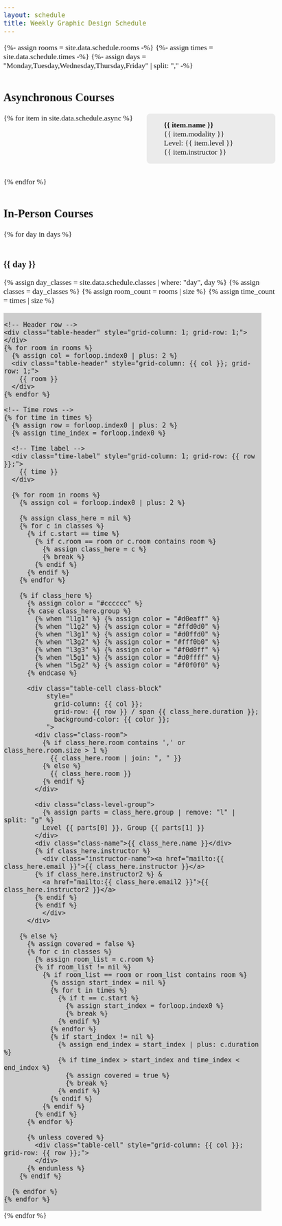 ```yaml
---
layout: schedule
title: Weekly Graphic Design Schedule
---
```


{%- assign rooms = site.data.schedule.rooms -%}
{%- assign times = site.data.schedule.times -%}
{%- assign days = "Monday,Tuesday,Wednesday,Thursday,Friday" | split: "," -%}

<style>
* { box-sizing: border-box; }

body
{
font-family: "IBM Plex Mono", serif;
font-weight: 400;
font-style: normal;
font-size: clamp(0.9rem, 0.8rem + 0.5vw, 1.4rem);
margin: 0.5rem;
padding: 0;
}

.table-container
{
display: grid;
gap: 1px;
grid-template-columns: auto;
background-color: #ccc;
border: solid 1px #e0e0e0;
max-width: 95%;
overflow-x: auto;
}

.table-header, .table-cell, .time-label
{
background-color: #fff;
padding: 10px;
text-align: center;
min-width: 100px;
}

.time-label
{
background-color: #f0f0f0;
font-weight: bold;
}

.table-header { background-color: #e0e0e0; }

.class-block
{
display: flex;
flex-direction: column;
align-items: center;
justify-content: center;
font-weight: bold;
color: #003366;
border: 1px solid #99c;
}

.class-room
{
font-size: 0.85em;
font-weight: normal;
margin-bottom: 2px;
color: #222;
}

.class-level-group
{
font-size: 0.85em;
font-weight: normal;
margin-bottom: 2px;
color: #444;
}

.instructor-name
{
font-weight: normal;
font-size: 0.9em;
margin-top: 4px;
color: #333;
}

h2
{
margin-top: 48px;
font-weight: bold;
}

h3
{
margin-top: 48px;
font-weight: bold;
}

a {
text-decoration: none;
color: #003366;
border-bottom: 1px solid #003366;
}

a:hover { border-bottom: 0; }

.async {
list-style: none;
padding: 0;
margin: 0;
display: flex;
flex-wrap: wrap;
gap: 2rem;
}

.async-item {
flex: 1 1 250px;
max-width: 400px;
background: #EBEBEB;
padding: 1rem;
border-radius: 8px;
}

.async-item ul {
list-style-type: none;
margin: 0;
padding-left: 1.5rem;    /* indent bullets */
}
</style>

<h2>Asynchronous Courses</h2>
<ul class="async">
  {% for item in site.data.schedule.async %}
    <li class="async-item">
      <ul>
        <li><strong>{{ item.name }}</strong></li>
        <li>{{ item.modality }}</li>
        <li>Level: {{ item.level }}</li>
        <li>{{ item.instructor }}</li>
      </ul>
    </li>
  {% endfor %}
</ul>
<h2>In-Person Courses</h2>
{% for day in days %}
<h3>{{ day }}</h3>

  {% assign day_classes = site.data.schedule.classes | where: "day", day %}
  {% assign classes = day_classes %}
  {% assign room_count = rooms | size %}
  {% assign time_count = times | size %}

  <div role="table" aria-label="Weekly class schedule" class="table-container" style="grid-template-columns: auto repeat({{ room_count }}, 1fr); grid-template-rows: auto repeat({{ time_count }}, auto);">

    <!-- Header row -->
    <div class="table-header" style="grid-column: 1; grid-row: 1;"></div>
    {% for room in rooms %}
      {% assign col = forloop.index0 | plus: 2 %}
      <div class="table-header" style="grid-column: {{ col }}; grid-row: 1;">
        {{ room }}
      </div>
    {% endfor %}

    <!-- Time rows -->
    {% for time in times %}
      {% assign row = forloop.index0 | plus: 2 %}
      {% assign time_index = forloop.index0 %}

      <!-- Time label -->
      <div class="time-label" style="grid-column: 1; grid-row: {{ row }};">
        {{ time }}
      </div>

      {% for room in rooms %}
        {% assign col = forloop.index0 | plus: 2 %}

        {% assign class_here = nil %}
        {% for c in classes %}
          {% if c.start == time %}
            {% if c.room == room or c.room contains room %}
              {% assign class_here = c %}
              {% break %}
            {% endif %}
          {% endif %}
        {% endfor %}

        {% if class_here %}
          {% assign color = "#cccccc" %}
          {% case class_here.group %}
            {% when "l1g1" %} {% assign color = "#d0eaff" %}
            {% when "l1g2" %} {% assign color = "#ffd0d0" %}
            {% when "l3g1" %} {% assign color = "#d0ffd0" %}
            {% when "l3g2" %} {% assign color = "#fff0b0" %}
            {% when "l3g3" %} {% assign color = "#f0d0ff" %}
            {% when "l5g1" %} {% assign color = "#d0ffff" %}
            {% when "l5g2" %} {% assign color = "#f0f0f0" %}
          {% endcase %}

          <div class="table-cell class-block"
               style="
                 grid-column: {{ col }};
                 grid-row: {{ row }} / span {{ class_here.duration }};
                 background-color: {{ color }};
               ">
            <div class="class-room">
              {% if class_here.room contains ',' or class_here.room.size > 1 %}
                {{ class_here.room | join: ", " }}
              {% else %}
                {{ class_here.room }}
              {% endif %}
            </div>

            <div class="class-level-group">
              {% assign parts = class_here.group | remove: "l" | split: "g" %}
              Level {{ parts[0] }}, Group {{ parts[1] }}
            </div>
            <div class="class-name">{{ class_here.name }}</div>
            {% if class_here.instructor %}
              <div class="instructor-name"><a href="mailto:{{ class_here.email }}">{{ class_here.instructor }}</a>
            {% if class_here.instructor2 %} & 
              <a href="mailto:{{ class_here.email2 }}">{{ class_here.instructor2 }}</a>
            {% endif %}
            {% endif %}
              </div>
          </div>

        {% else %}
          {% assign covered = false %}
          {% for c in classes %}
            {% assign room_list = c.room %}
            {% if room_list != nil %}
              {% if room_list == room or room_list contains room %}
                {% assign start_index = nil %}
                {% for t in times %}
                  {% if t == c.start %}
                    {% assign start_index = forloop.index0 %}
                    {% break %}
                  {% endif %}
                {% endfor %}
                {% if start_index != nil %}
                  {% assign end_index = start_index | plus: c.duration %}
                  {% if time_index > start_index and time_index < end_index %}
                    {% assign covered = true %}
                    {% break %}
                  {% endif %}
                {% endif %}
              {% endif %}
            {% endif %}
          {% endfor %}

          {% unless covered %}
            <div class="table-cell" style="grid-column: {{ col }}; grid-row: {{ row }};">
            </div>
          {% endunless %}
        {% endif %}

      {% endfor %}
    {% endfor %}

  </div>
{% endfor %}